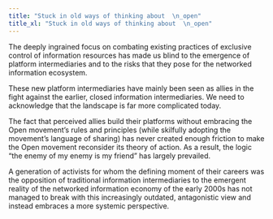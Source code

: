 ```yaml
---
title: "Stuck in old ways of thinking about  \n_open"
title_xl: "Stuck in old ways of thinking about  \n_open"
---
```

The deeply ingrained focus on combating existing practices of exclusive control of information resources has made us blind to the emergence of platform intermediaries and to the risks that they pose for the networked information ecosystem.

These new platform intermediaries have mainly been seen as allies in the fight against the earlier, closed information intermediaries. We need to acknowledge that the landscape is far more complicated today. 
<!--more-->
The fact that perceived allies build their platforms without embracing the Open movement’s rules and principles (while skilfully adopting the movement’s language of sharing) has never created enough friction to make the Open movement reconsider its theory of action. As a result, the logic “the enemy of my enemy is my friend” has largely prevailed.

A generation of activists for whom the defining moment of their careers was the opposition of traditional information intermediaries to the emergent reality of the networked information economy of the early 2000s has not managed to break with this increasingly outdated, antagonistic view and instead embraces a more systemic perspective.

